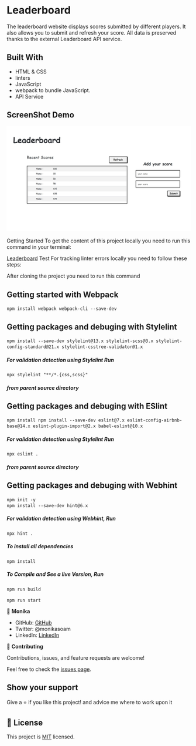 # Leaderboard

The leaderboard website displays scores submitted by different players. It also allows you to submit and refresh your score. All data is preserved thanks to the external Leaderboard API service.

## Built With

- HTML & CSS
- linters
- JavaScript
- webpack to bundle JavaScript.
- API Service


## ScreenShot Demo
![Leaderboard](./images/leaderboard.png)



Getting Started
To get the content of this project locally you need to run this command in your terminal:

[Leaderboard](https://github.com/monika-soam/Leaderboard)
Test For tracking linter errors locally you need to follow these steps:

After cloning the project you need to run this command



## Getting started with Webpack

```
npm install webpack webpack-cli --save-dev
```

## Getting packages and debuging with Stylelint

```
npm install --save-dev stylelint@13.x stylelint-scss@3.x stylelint-config-standard@21.x stylelint-csstree-validator@1.x
```

##### For validation detection using Stylelint Run

```
npx stylelint "**/*.{css,scss}"
```

##### from parent source directory

## Getting packages and debuging with ESlint

```
npm install npm install --save-dev eslint@7.x eslint-config-airbnb-base@14.x eslint-plugin-import@2.x babel-eslint@10.x
```

##### For validation detection using Stylelint Run

```
npx eslint .
```

##### from parent source directory

## Getting packages and debuging with Webhint

```
npm init -y
npm install --save-dev hint@6.x
```

##### For validation detection using Webhint, Run

```
npx hint .
```
##### To install all dependencies
```
npm install
```

##### To Compile and See a live Version,  Run
```
npm run build 
```
```
npm run start
```


👤 **Monika**

- GitHub: [GitHub](https://github.com/monika-soam)
- Twitter: @monikasoam
- LinkedIn: [LinkedIn](linkedin.com/in/monika-soam-✓-16b59925)




🤝 **Contributing**

Contributions, issues, and feature requests are welcome!

Feel free to check the [issues page](https://github.com/monika-soam/To-do-list/issues).

## Show your support

Give a ⭐️ if you like this project! and advice me where to work upon it


## 📝 License

This project is [MIT](./MIT.md) licensed.

